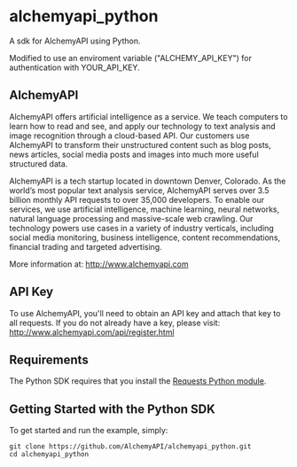 # alchemyapi_python #

A sdk for AlchemyAPI using Python. 

Modified to use an enviroment variable ("ALCHEMY_API_KEY") for authentication with YOUR_API_KEY.


## AlchemyAPI ##

AlchemyAPI offers artificial intelligence as a service. We teach computers to learn how to read and see, and apply our technology to text analysis and image recognition through a cloud-based API. Our customers use AlchemyAPI to transform their unstructured content such as blog posts, news articles, social media posts and images into much more useful structured data. 

AlchemyAPI is a tech startup located in downtown Denver, Colorado. As the world’s most popular text analysis service, AlchemyAPI serves over 3.5 billion monthly API requests to over 35,000 developers. To enable our services, we use artificial intelligence, machine learning, neural networks, natural language processing and massive-scale web crawling. Our technology powers use cases in a variety of industry verticals, including social media monitoring, business intelligence, content recommendations, financial trading and targeted advertising.

More information at: http://www.alchemyapi.com



## API Key ##

To use AlchemyAPI, you'll need to obtain an API key and attach that key to all requests. If you do not already have a key, please visit: http://www.alchemyapi.com/api/register.html



## Requirements ##

The Python SDK requires that you install the [Requests Python module](http://docs.python-requests.org/en/latest/user/install/#install).



## Getting Started with the Python SDK ##

To get started and run the example, simply:

	git clone https://github.com/AlchemyAPI/alchemyapi_python.git
	cd alchemyapi_python
